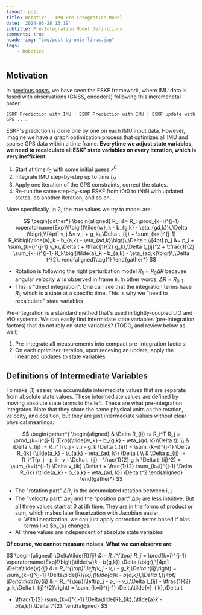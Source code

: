 ```yaml
---
layout: post
title: Robotics - IMU Pre-integration Model
date: '2024-03-28 13:19'
subtitle: Pre-Integration Model Definitions
comments: true
header-img: "img/post-bg-unix-linux.jpg"
tags:
    - Robotics
---
```


## Motivation

In [previous posts](https://ricojia.github.io/2024/03/24/robotics-full-eskf/), we have seen the ESKF framework, where IMU data is fused with observations (GNSS, encoders) following this incremenetal order:

```
ESKF Prediction with IMU | ESKF Prediction with IMU | ESKF update with GPS ....
```

ESKF's prediction is done one by one on each IMU input data. However, imagine we have a graph optimization process that optimizes all IMU and sparse GPS data within a time frame. **Everytime we adjust state variables, we need to recalculate all ESKF state variables on every iteration, which is very inefficient:**

1. Start at time $t_0$ with some initial guess $x^0$
2. Integrate IMU step-by-step up to time $t_N$
3. Apply one iteration of the GPS constraints, correct the states.
4. Re-run the same step-by-step ESKF from t0t0​ to tNtN​ with updated states, do another iteration, and so on…

More specifically, in 2, the true values we try to model are:

$$
\begin{gather*}
\begin{aligned}
R_j &= R_i \prod_{k=i}^{j-1} \operatorname{Exp}\!\bigl((\tilde{w}_k - b_{g,k} - \eta_{gd,k})\,\Delta t\bigr),\\[4pt]
v_j &= v_i + g_k\,\Delta t_{ij}
      + \sum_{k=i}^{j-1} R_k\bigl(\tilde{a}_k - b_{a,k} - \eta_{ad,k}\bigr)\,\Delta t,\\[4pt]
p_j &= p_i + \sum_{k=i}^{j-1} v_k\,\Delta t
      + \tfrac{1}{2} g_k\,\Delta t_{ij}^2
      + \tfrac{1}{2} \sum_{k=i}^{j-1} R_k\bigl(\tilde{a}_k - b_{a,k} - \eta_{ad,k}\bigr)\,\Delta t^{2}.
\end{aligned}\tag{1}
\end{gather*}
$$

- Rotation is following the right perturbation model $R_1 = R_0 \Delta R$ because angular velocity $w$ is observed in frame `0`. In other words, $\Delta R = R_{0,1}$
- This is "direct integration". One can see that the integration terms have $R_j$, which is a state at a specific time. This is why we "need to recalculate" state variables

Pre-integration is a standard method that's used in tightly-coupled LIO and VIO systems. We can easily find intermidate state variables (pre-integration factors) that do not rely on state variables? (TODO, and review below as well)

1. Pre-integrate all measurements into compact pre-integration factors.
2. On each optimizer iteration, upon receving an update, apply the linearized updates to state variables.

## Definitions of Intermediate Variables

To make $(1)$ easier, we accumulate intermediate values that are separate from absolute state values. These intermediate values are defined by moving absolute state terms to the left. These are what pre-integration integrates. Note that they share the same physical units as the rotation, velocity, and position, but they are just intermediate values without clear physical meanings:

$$
\begin{gather*}
\begin{aligned}
& \Delta R_{ij} := R_i^T R_j = \prod_{k=i}^{j-1} (Exp((\tilde{w_k} - b_{g,k} - \eta_{gd, k})\Delta t))
\\ &
\Delta v_{ij} := R_i^T(v_j - v_i - g_k \Delta t_{ij}) = \sum_{k=i}^{j-1} \Delta R_{ik} (\tilde{a_k} - b_{a,k} - \eta_{ad, k}) \Delta t
\\ &
\Delta p_{ij} := R_i^T(p_j - p_i - v_i \Delta t_{ij} - \frac{1}{2} g_k \Delta t_{ij}^2) = \sum_{k=i}^{j-1} \Delta v_{ik} \Delta t + \frac{1}{2} \sum_{k=i}^{j-1} \Delta R_{ik} (\tilde{a_k} - b_{a,k} - \eta_{ad, k}) \Delta t^2
\end{aligned}
\end{gather*}
$$

- The "rotation part" $\Delta R_{ij}$ is the accumulated rotation between i, j
- The "velocity part" $\Delta v_{ij}$ and the "position part" $\Delta p_{ij}$ are less intuitive. But all three values start at 0 at ith time. They are in the forms of product or sum, which makes later linearization with Jacobian easier.
  - With linearization, we can just apply correction terms based if bias terms like $b_{a} changes.
- All three values are independent of absolute state variables

**Of course, we cannot measure noises. What we can observe are**:

$$
\begin{aligned}
\Delta\tilde{R}_{ij} &:= R_i^{\top} R_j
= \prod_{k=i}^{j-1} \operatorname{Exp}\!\bigl((\tilde{w}_k - b_{g,k})\,\Delta t\bigr),\\[4pt]
\Delta\tilde{v}_{ij} &:= R_i^{\top}\!\left(v_j - v_i - g_k\,\Delta t_{ij}\right)
= \sum_{k=i}^{j-1} \Delta\tilde{R}_{ik}\,(\tilde{a}_k - b_{a,k})\,\Delta t,\\[4pt]
\Delta\tilde{p}_{ij} &:= R_i^{\top}\!\left(p_j - p_i - v_i\,\Delta t_{ij} - \tfrac{1}{2} g_k\,\Delta t_{ij}^{2}\right)
= \sum_{k=i}^{j-1} \Delta\tilde{v}_{ik}\,\Delta t
  + \tfrac{1}{2} \sum_{k=i}^{j-1} \Delta\tilde{R}_{ik}\,(\tilde{a}_k - b_{a,k})\,\Delta t^{2}.
\end{aligned}
$$
